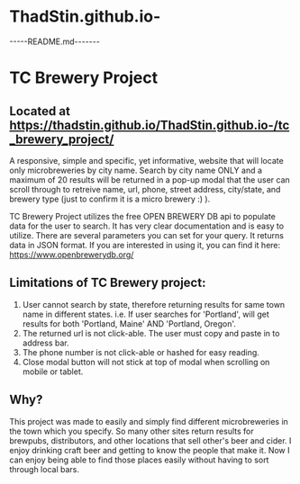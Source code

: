 # ThadStin.github.io-
-----README.md-------

# TC Brewery Project
## Located at https://thadstin.github.io/ThadStin.github.io-/tc_brewery_project/

A responsive, simple and specific, yet informative, website that will locate only microbreweries by city name.
Search by city name ONLY and a maximum of 20 results will be returned in a pop-up modal that the 
user can scroll through to retreive name, url, phone, street address, city/state, and brewery
type (just to confirm it is a micro brewery :) ).

TC Brewery Project utilizes the free OPEN BREWERY DB api to populate data for the user to search.
It has very clear documentation and is easy to utilize.  There are several parameters you can set 
for your query.  It returns data in JSON format.  If you are interested in using it, you can find it here: https://www.openbrewerydb.org/

## Limitations of TC Brewery project:

1. User cannot search by state, therefore returning results for same town name in different states.
  i.e. If user searches for 'Portland', will get results for both 'Portland, Maine' AND 'Portland, Oregon'.
2. The returned url is not click-able.  The user must copy and paste in to address bar.
3. The phone number is not click-able or hashed for easy reading.
4. Close modal button will not stick at top of modal when scrolling on mobile or tablet.

## Why?

This project was made to easily and simply find different microbreweries in the town which you specify.
So many other sites return results for brewpubs, distributors, and other locations that sell other's beer
and cider.  I enjoy drinking craft beer and getting to know the people that make it.  Now I can enjoy being 
able to find those places easily without having to sort through local bars.
